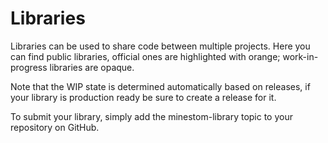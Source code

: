 # Libraries

Libraries can be used to share code between multiple projects.
Here you can find public libraries, official ones are highlighted with orange; work-in-progress libraries are opaque.

Note that the WIP state is determined automatically based on releases, if your library is production ready be sure to create a release for it.

To submit your library, simply add the minestom-library topic to your repository on GitHub.
